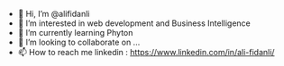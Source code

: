 - 👋 Hi, I’m @alifidanli
- 👀 I’m interested in web development and Business Intelligence
- 🌱 I’m currently learning Phyton
- 💞️ I’m looking to collaborate on ...
- 📫 How to reach me linkedin : https://www.linkedin.com/in/ali-fidanli/

<!---
alifidanli/alifidanli is a ✨ special ✨ repository because its `README.md` (this file) appears on your GitHub profile.
You can click the Preview link to take a look at your changes.
--->
